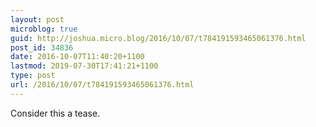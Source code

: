```yaml
---
layout: post
microblog: true
guid: http://joshua.micro.blog/2016/10/07/t784191593465061376.html
post_id: 34836
date: 2016-10-07T11:40:20+1100
lastmod: 2019-07-30T17:41:21+1100
type: post
url: /2016/10/07/t784191593465061376.html
---
```

Consider this a tease.
